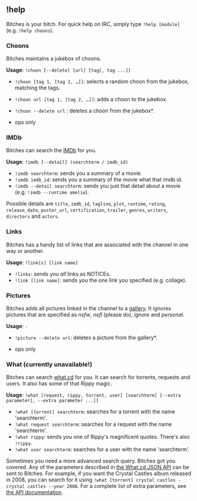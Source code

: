 ## !help

Bitches is your bitch. For quick help on IRC, simply type `!help [module]` (e.g. `!help choons`).

### Choons

Bitches maintains a jukebox of choons.

**Usage**: `!choon [--delete] [url] [tag[, tag ...]]`

* `!choon [tag 1, [tag 2, …]]`: selects a random choon from the jukebox, matching the tags.
* `!choon url [tag 1, [tag 2, …]]`: adds a choon to the jukebox.
* `!choon --delete url` : deletes a choon from the jukebox*.

* ops only

### IMDb

Bitches can search the [IMDb](http://imdb.com) for you.

**Usage**: `!imdb [--detail] (searchterm / imdb_id)`

* `!imdb searchterm`: sends you a summary of a movie.
* `!imdb imdb_id`: sends you a summary of the movie what that imdb id.
* `!imdb --detail searchterm`: sends you just that detail about a movie (e.g. `!imdb --runtime amelie`).

Possible details are `title`, `imdb_id`, `tagline`, `plot`, `runtime`, `rating`, `release_date`, `poster_url`, `certification`, `trailer`, `genres`, `writers`, `directors` and `actors`.

### Links

Bitches has a handy list of links that are associated with the channel in one way or another.

**Usage**: `!link[s] [link name]`

* `!links`: sends you *all* links as NOTICEs.
* `!link [link name]`: sends you the one link you specified (e.g. collage).

### Pictures

Bitches adds all pictures linked in the channel to a [gallery](http://indie-gallery.no.de). It ignores pictures that are specified as *nsfw*, *nsfl* (please do), *ignore* and *personal*.

**Usage**: `-`

* `!picture --delete url`: deletes a picture from the gallery*.

* ops only

### What (**currently unavailable!**)

Bitches can search [what.cd](https://what.cd) for you. It can search for torrents, requests and users. It also has some of that Rippy magic.

**Usage**: `!what [request, rippy, torrent, user] [searchterm] [--extra parameter[, --extra parameter ...]]`

* `!what [torrent] searchterm`: searches for a torrent with the name 'searchterm'.
* `!what request searchterm`: searches for a request with the name 'searchterm'.
* `!what rippy`: sends you one of Rippy's magnificent quotes. There's also `!rippy`.
* `!what user searchterm`: searches for a user with the name 'searchterm'.

Sometimes you need a more advanced search query. Bitches got you covered. Any of the parameters described in [the What.cd JSON API](https://ssl.what.cd/wiki.php?action=article&id=998) can be sent to Bitches. For example, if you want the Crystal Castles album released in 2008, you can search for it using `!what [torrent] crystal castles - crystal castles --year 2008`. For a complete list of extra parameters, see [the API documentation](https://ssl.what.cd/wiki.php?action=article&id=998).
